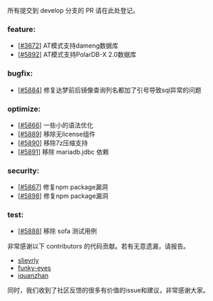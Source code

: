 所有提交到 develop 分支的 PR 请在此处登记。

<!-- 请根据PR的类型添加 `变更记录` 到以下对应位置(feature/bugfix/optimize/test) 下 -->

### feature:
- [[#3672](https://github.com/seata/seata/pull/3672)] AT模式支持dameng数据库
- [[#5892](https://github.com/seata/seata/pull/5892)] AT模式支持PolarDB-X 2.0数据库

### bugfix:
- [[#5884](https://github.com/seata/seata/pull/5884)] 修复达梦前后镜像查询列名都加了引号导致sql异常的问题

### optimize:
- [[#5866](https://github.com/seata/seata/pull/5866)] 一些小的语法优化
- [[#5889](https://github.com/seata/seata/pull/5889)] 移除无license组件
- [[#5890](https://github.com/seata/seata/pull/5890)] 移除7z压缩支持
- [[#5891](https://github.com/seata/seata/pull/5891)] 移除 mariadb.jdbc 依赖

### security:
- [[#5867](https://github.com/seata/seata/pull/5867)] 修复npm package漏洞
- [[#5898](https://github.com/seata/seata/pull/5898)] 修复npm package漏洞

### test:
- [[#5888](https://github.com/seata/seata/pull/5888)] 移除 sofa 测试用例

非常感谢以下 contributors 的代码贡献。若有无意遗漏，请报告。

<!-- 请确保您的 GitHub ID 在以下列表中 -->
- [slievrly](https://github.com/slievrly)
- [funky-eyes](https://github.com/funky-eyes)
- [iquanzhan](https://github.com/iquanzhan)

同时，我们收到了社区反馈的很多有价值的issue和建议，非常感谢大家。
